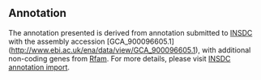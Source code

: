
Annotation
----------

The annotation presented is derived from annotation submitted to
[INSDC](http://www.insdc.org) with the assembly accession [GCA\_900096605.1]
(http://www.ebi.ac.uk/ena/data/view/GCA_900096605.1),
with additional non-coding genes from
[Rfam](http://rfam.xfam.org/). For more details, please visit [INSDC
annotation import](http://ensemblgenomes.org/info/data/insdc_annotation).
